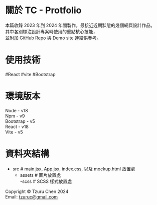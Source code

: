 # 關於 TC - Protfolio

本篇收錄 2023 年到 2024 年間製作，最接近近期狀態的幾個網頁設計作品。  
其中各別標注設計專案時使用的重點核心技能，  
並附加 GitHub Repo 與 Demo site 連結供參考。

# 使用技術

#React #vite #Bootstrap

# 環境版本

Node - v18  
Npm - v9  
Bootstrap - v5  
React - v18  
Vite - v5

# 資料夾結構

- src # main.jsx, App.jsx, index.css, 以及 mockup.html 放置處
  - assets # 圖片放置處  
    -scss # SCSS 樣式放置處

Copyright © Tzuru Chen 2024  
Email: tzuruc@gmail.com
